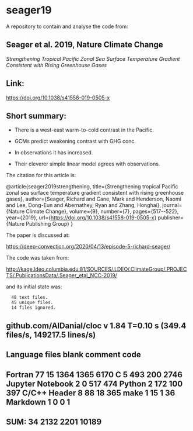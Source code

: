# seager19

A repository to contain and analyse the code from:

## Seager et al. 2019, Nature Climate Change

*Strengthening Tropical Pacific Zonal Sea Surface Temperature Gradient Consistent with Rising Greenhouse Gases*

## Link:

https://doi.org/10.1038/s41558-019-0505-x


## Short summary:


- There is a west-east warm-to-cold contrast in the Pacific.

- GCMs predict weakening contrast with GHG conc.

- In observations it has increased.

- Their cleverer simple linear model agrees with observations.




The citation for this article is:

@article{seager2019strengthening,
  title={Strengthening tropical Pacific zonal sea surface temperature gradient consistent with rising greenhouse gases},
  author={Seager, Richard and Cane, Mark and Henderson, Naomi and Lee, Dong-Eun and Abernathey, Ryan and Zhang, Honghai},
  journal={Nature Climate Change},
  volume={9},
  number={7},
  pages={517--522},
  year={2019},
  url={https://doi.org/10.1038/s41558-019-0505-x}
  publisher={Nature Publishing Group}
}


The paper is discussed at:

https://deep-convection.org/2020/04/13/episode-5-richard-seager/



The code was taken from:

http://kage.ldeo.columbia.edu:81/SOURCES/.LDEO/.ClimateGroup/.PROJECTS/.PublicationsData/.Seager_etal_NCC-2019/

and its initial state was:

      48 text files.
      45 unique files.                              
      14 files ignored.

github.com/AlDanial/cloc v 1.84  T=0.10 s (349.4 files/s, 149217.5 lines/s)
-------------------------------------------------------------------------------
Language                     files          blank        comment           code
-------------------------------------------------------------------------------
Fortran 77                      15           1364           1365           6170
C                                5            493            200           2746
Jupyter Notebook                 2              0            517            474
Python                           2            172            100            397
C/C++ Header                     8             88             18            365
make                             1             15              1             36
Markdown                         1              0              0              1
-------------------------------------------------------------------------------
SUM:                            34           2132           2201          10189
-------------------------------------------------------------------------------

